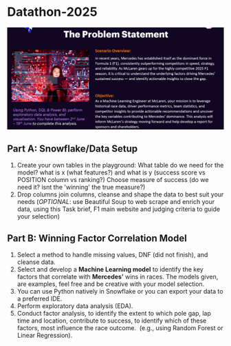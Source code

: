 # Datathon-2025

![alt text](problem_statement.png)

## Part A: Snowflake/Data Setup

1. Create your own tables in the playground: What table do we need for the model? what is x (what features?) and what is y (success score vs POSITION column vs ranking?) Choose measure of success (do we need it? isnt the 'winning' the true measure?)
2. Drop columns join columns, cleanse and shape the data to best suit your needs 
(*OPTIONAL*: use Beautiful Soup to web scrape and enrich your data, using this Task brief, F1 main website and judging criteria to guide your selection) 

## Part B: Winning Factor Correlation Model 

1. Select a method to handle missing values, DNF (did not finish), and cleanse data.
2. Select and develop a **Machine Learning model** to identify the key factors that correlate with **Mercedes’** wins in races. The models given, are examples, feel free and be creative with your model selection.
3. You can use Python natively in Snowflake or you can export your data to a preferred IDE. 
4. Perform exploratory data analysis (EDA).
5. Conduct factor analysis, to identify the extent to which pole gap, lap time and location, contribute to success, to identify which of these factors, most influence the race outcome.  (e.g., using Random Forest or Linear Regression).


